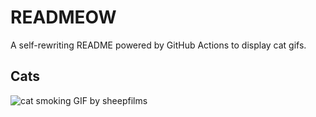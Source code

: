 # READMEOW

A self-rewriting README powered by GitHub Actions to display cat gifs.

## Cats

![cat smoking GIF by sheepfilms](https://media4.giphy.com/media/l0ExdMHUDKteztyfe/200.gif?cid=9acd02dauk7ugc1xgh2vpma1ukm6d1de67jnj2dd40t229v4&ep=v1_gifs_search&rid=200.gif&ct=g)

